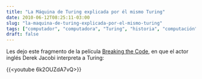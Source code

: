 ```yaml
---
title: "La Máquina de Turing explicada por él mismo Turing"
date: 2010-06-12T08:25:11-03:00
slug: "la-maquina-de-turing-explicada-por-el-mismo-turing"
tags: ["computador", "computadora", "Turing", "historia", "computación"]
draft: false
---
```

Les dejo este fragmento de la película [Breaking the Code](http://www.imdb.com/title/tt0115749/), en que el actor inglés Derek Jacobi interpreta a Turing:

{{<youtube 6k2OUZdA7vQ>}}
